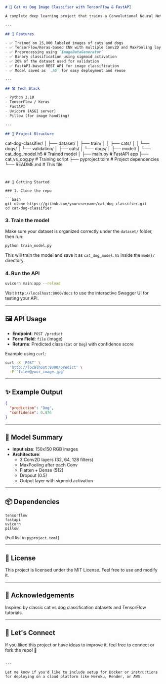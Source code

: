 
```markdown
# 🐾 Cat vs Dog Image Classifier with TensorFlow & FastAPI

A complete deep learning project that trains a Convolutional Neural Network (CNN) to classify images as **cats or dogs**, and deploys it using a **FastAPI** endpoint for real-time prediction.

---

## 📌 Features

- ✅ Trained on 25,000 labeled images of cats and dogs
- ✅ TensorFlow/Keras-based CNN with multiple Conv2D and MaxPooling layers
- ✅ Preprocessing using `ImageDataGenerator`
- ✅ Binary classification using sigmoid activation
- ✅ 20% of the dataset used for validation
- ✅ FastAPI-based REST API for image classification
- ✅ Model saved as `.h5` for easy deployment and reuse

---

## 🛠️ Tech Stack

- Python 3.10
- TensorFlow / Keras
- FastAPI
- Uvicorn (ASGI server)
- Pillow (for image handling)

---

## 📁 Project Structure

```
cat-dog-classifier/
│
├── dataset/
│   ├── train/
│   │   ├── cats/
│   │   └── dogs/
│   └── validation/
│       ├── cats/
│       └── dogs/
│
├── model/
│   └── cat_dog_model.h5          # Trained model
│
├── main.py                       # FastAPI app
├── cat_vs_dog.py                # Training script
├── pyproject.tolm             # Project dependencies
└── README.md                     # This file
```


## 🚀 Getting Started

### 1. Clone the repo

```bash
git clone https://github.com/yourusername/cat-dog-classifier.git
cd cat-dog-classifier
```


### 3. Train the model

Make sure your dataset is organized correctly under the `dataset/` folder, then run:

```bash
python train_model.py
```

This will train the model and save it as `cat_dog_model.h5` inside the `model/` directory.

### 4. Run the API

```bash
uvicorn main:app --reload
```

Visit `http://localhost:8000/docs` to use the interactive Swagger UI for testing your API.

---

## 🖼️ API Usage

- **Endpoint**: `POST /predict`
- **Form Field**: `file` (image)
- **Returns**: Predicted class (`Cat` or `Dog`) with confidence score

Example using `curl`:
```bash
curl -X 'POST' \
  'http://localhost:8000/predict' \
  -F 'file=@your_image.jpg'
```

---

## ✨ Example Output

```json
{
  "prediction": "Dog",
  "confidence": 0.976
}
```

---

## 🧠 Model Summary

- **Input size**: 150x150 RGB images
- **Architecture**:
  - 3 Conv2D layers (32, 64, 128 filters)
  - MaxPooling after each Conv
  - Flatten + Dense (512)
  - Dropout (0.5)
  - Output layer with sigmoid activation

---

## 📦 Dependencies

```
tensorflow
fastapi
uvicorn
pillow
```

(Full list in `pyproject.toml`)

---

## 📜 License

This project is licensed under the MIT License. Feel free to use and modify it.

---

## 🙌 Acknowledgements

Inspired by classic cat vs dog classification datasets and TensorFlow tutorials.

---

## 📣 Let's Connect

If you liked this project or have ideas to improve it, feel free to connect or fork the repo! 🤝
```

---

Let me know if you'd like to include setup for Docker or instructions for deploying on a cloud platform like Heroku, Render, or AWS.
